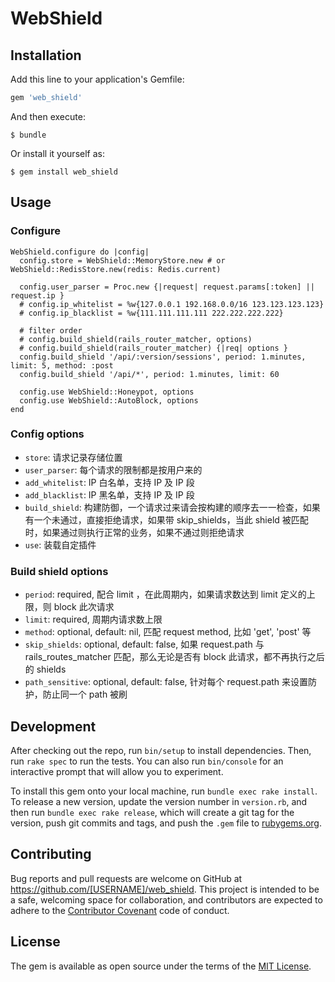 # WebShield

## Installation

Add this line to your application's Gemfile:

```ruby
gem 'web_shield'
```

And then execute:

    $ bundle

Or install it yourself as:

    $ gem install web_shield

## Usage

### Configure

```
WebShield.configure do |config|
  config.store = WebShield::MemoryStore.new # or WebShield::RedisStore.new(redis: Redis.current)

  config.user_parser = Proc.new {|request| request.params[:token] || request.ip }
  # config.ip_whitelist = %w{127.0.0.1 192.168.0.0/16 123.123.123.123}
  # config.ip_blacklist = %w{111.111.111.111 222.222.222.222}

  # filter order
  # config.build_shield(rails_router_matcher, options)
  # config.build_shield(rails_router_matcher) {|req| options }
  config.build_shield '/api/:version/sessions', period: 1.minutes, limit: 5, method: :post
  config.build_shield '/api/*', period: 1.minutes, limit: 60

  config.use WebShield::Honeypot, options
  config.use WebShield::AutoBlock, options
end
```

### Config options

* `store`: 请求记录存储位置
* `user_parser`: 每个请求的限制都是按用户来的
* `add_whitelist`: IP 白名单，支持 IP 及 IP 段
* `add_blacklist`: IP 黑名单，支持 IP 及 IP 段
* `build_shield`: 构建防御，一个请求过来请会按构建的顺序去一一检查，如果有一个未通过，直接拒绝请求，如果带 skip_shields，当此 shield 被匹配时，如果通过则执行正常的业务，如果不通过则拒绝请求
* `use`: 装载自定插件

### Build shield options

* `period`: required, 配合 limit ，在此周期内，如果请求数达到 limit 定义的上限，则 block 此次请求
* `limit`: required, 周期内请求数上限
* `method`: optional, default: nil, 匹配 request method, 比如 'get', 'post' 等
* `skip_shields`: optional, default: false, 如果 request.path 与 rails_routes_matcher 匹配，那么无论是否有 block 此请求，都不再执行之后的 shields
* `path_sensitive`: optional, default: false, 针对每个 request.path 来设置防护，防止同一个 path 被刷

## Development

After checking out the repo, run `bin/setup` to install dependencies. Then, run `rake spec` to run the tests. You can also run `bin/console` for an interactive prompt that will allow you to experiment.

To install this gem onto your local machine, run `bundle exec rake install`. To release a new version, update the version number in `version.rb`, and then run `bundle exec rake release`, which will create a git tag for the version, push git commits and tags, and push the `.gem` file to [rubygems.org](https://rubygems.org).

## Contributing

Bug reports and pull requests are welcome on GitHub at https://github.com/[USERNAME]/web_shield. This project is intended to be a safe, welcoming space for collaboration, and contributors are expected to adhere to the [Contributor Covenant](contributor-covenant.org) code of conduct.


## License

The gem is available as open source under the terms of the [MIT License](http://opensource.org/licenses/MIT).

